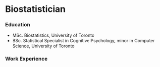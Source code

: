 # Biostatistician 

### Education 
- MSc. Biostatistics, University of Toronto
- BSc. Statistical Specialist in Cognitive Psychology, minor in Computer Science, University of Toronto

### Work Experience

